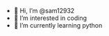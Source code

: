 - 👋 Hi, I’m @sam12932
- 👀 I’m interested in coding
- 🌱 I’m currently learning python

<!---
sam12932/sam12932 is a ✨ special ✨ repository because its `README.md` (this file) appears on your GitHub profile.
You can click the Preview link to take a look at your changes.
--->
